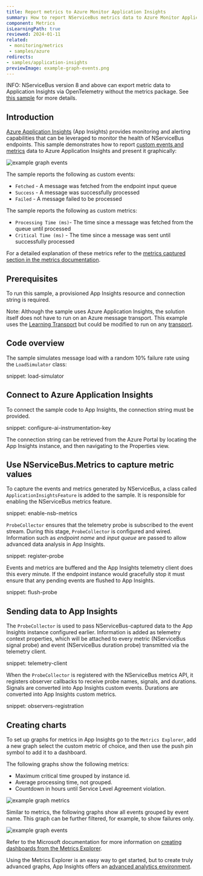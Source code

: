 ```yaml
---
title: Report metrics to Azure Monitor Application Insights
summary: How to report NServiceBus metrics data to Azure Monitor Application Insights
component: Metrics
isLearningPath: true
reviewed: 2024-01-11
related:
 - monitoring/metrics
 - samples/azure
redirects:
- samples/application-insights
previewImage: example-graph-events.png
---
```


INFO: NServiceBus version 8 and above can export metric data to Application Insights via OpenTelemetry without the metrics package. See [this sample](/samples/open-telemetry/application-insights/) for more details.

## Introduction

[Azure Application Insights](https://docs.microsoft.com/en-us/azure/azure-monitor/app/app-insights-overview) (App Insights) provides monitoring and alerting capabilities that can be leveraged to monitor the health of NServiceBus endpoints. This sample demonstrates how to report [custom events and metrics](https://learn.microsoft.com/en-us/azure/azure-monitor/app/api-custom-events-metrics) data to Azure Application Insights and present it graphically:

![example graph events](example-graph-events.png "width=500")

The sample reports the following as custom events:

* `Fetched` - A message was fetched from the endpoint input queue
* `Success` - A message was successfully processed
* `Failed` - A message failed to be processed

The sample reports the following as custom metrics:

* `Processing Time (ms)`- The time since a message was fetched from the queue until processed
* `Critical Time (ms)` - The time since a message was sent until successfully processed

For a detailed explanation of these metrics refer to the [metrics captured section in the metrics documentation](/monitoring/metrics/definitions.md).

## Prerequisites

To run this sample, a provisioned App Insights resource and connection string is required.

Note: Although the sample uses Azure Application Insights, the solution itself does not have to run on an Azure message transport. This example uses the [Learning Transport](/transports/learning/) but could be modified to run on any [transport](/transports/).

## Code overview

The sample simulates message load with a random 10% failure rate using the `LoadSimulator` class:

snippet: load-simulator

## Connect to Azure Application Insights

To connect the sample code to App Insights, the connection string must be provided.

snippet: configure-ai-instrumentation-key

The connection string can be retrieved from the Azure Portal by locating the App Insights instance, and then navigating to the Properties view.

## Use NServiceBus.Metrics to capture metric values

To capture the events and metrics generated by NServiceBus, a class called `ApplicationInsightsFeature` is added to the sample. It is responsible for enabling the NServiceBus metrics feature.

snippet: enable-nsb-metrics

`ProbeCollector` ensures that the telemetry probe is subscribed to the event stream. During this stage, `ProbeCollector` is configured and wired. Information such as *endpoint name* and *input queue* are passed to allow advanced data analysis in App Insights.

snippet: register-probe

Events and metrics are buffered and the App Insights telemetry client does this every minute. If the endpoint instance would gracefully stop it must ensure that any pending events are flushed to App Insights.

snippet: flush-probe

## Sending data to App Insights

The `ProbeCollector` is used to pass NServiceBus-captured data to the App Insights instance configured earlier. Information is added as telemetry context properties, which will be attached to every metric (NServiceBus signal probe) and event (NServiceBus duration probe) transmitted via the telemetry client.

snippet: telemetry-client

When the `ProbeCollector` is registered with the NServiceBus metrics API, it registers observer callbacks to receive probe names, signals, and durations. Signals are converted into App Insights custom events. Durations are converted into App Insights custom metrics.

snippet: observers-registration

## Creating charts

To set up graphs for metrics in App Insights go to the `Metrics Explorer`, add a new graph select the custom metric of choice, and then use the push pin symbol to add it to a dashboard.

The following graphs show the following metrics:

* Maximum critical time grouped by instance id.
* Average processing time, not grouped.
* Countdown in hours until Service Level Agreement violation.

![example graph metrics](example-graph-metrics.png "width=500")

Similar to metrics, the following graphs show all events grouped by event name. This graph can be further filtered, for example, to show failures only.

![example graph events](example-graph-events.png "width=500")

Refer to the Microsoft documentation for more information on [creating dashboards from the Metrics Explorer](https://docs.microsoft.com/en-us/azure/application-insights/app-insights-dashboards).

Using the Metrics Explorer is an easy way to get started, but to create truly advanced graphs, App Insights offers an [advanced analytics environment](https://docs.microsoft.com/en-us/azure/application-insights/app-insights-analytics).
